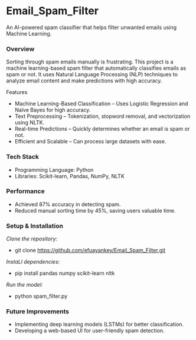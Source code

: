# Email_Spam_Filter
An AI-powered spam classifier that helps filter unwanted emails using Machine Learning.

### Overview
Sorting through spam emails manually is frustrating. This project is a machine learning-based spam filter that automatically classifies emails as spam or not. It uses Natural Language Processing (NLP) techniques to analyze email content and make predictions with high accuracy.

Features
- Machine Learning-Based Classification – Uses Logistic Regression and Naïve Bayes for high accuracy.
- Text Preprocessing – Tokenization, stopword removal, and vectorization using NLTK.
- Real-time Predictions – Quickly determines whether an email is spam or not.
- Efficient and Scalable – Can process large datasets with ease.

### Tech Stack
- Programming Language: Python
- Libraries: Scikit-learn, Pandas, NumPy, NLTK
  
### Performance
- Achieved 87% accuracy in detecting spam.
- Reduced manual sorting time by 45%, saving users valuable time.

### Setup & Installation
*Clone the repository:*
- git clone https://github.com/efuayankey/Email_Spam_Filter.git

*InstaLl dependencies:*
- pip install pandas numpy scikit-learn nltk

*Run the model:*
- python spam_filter.py

### Future Improvements
- Implementing deep learning models (LSTMs) for better classification.
- Developing a web-based UI for user-friendly spam detection.
